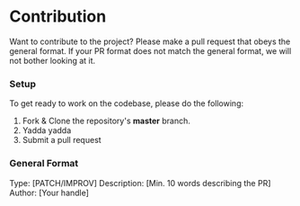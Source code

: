 # Contribution
Want to contribute to the project? Please make a pull request that obeys the general format. If your PR format does not match the general format, we will not bother looking at it.

### Setup
To get ready to work on the codebase, please do the following:

1. Fork & Clone the repository's **master** branch.
2. Yadda yadda
3. Submit a pull request

### General Format

Type: [PATCH/IMPROV]
Description: [Min. 10 words describing the PR]
Author: [Your handle]
